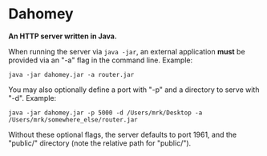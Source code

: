 # Dahomey

**An HTTP server written in Java.**

When running the server via `java -jar`, an external application **must** be provided via an "-a" flag in the command line. Example:

`java -jar dahomey.jar -a router.jar`

You may also optionally define a port with "-p" and a directory to serve with "-d". Example:

`java -jar dahomey.jar -p 5000 -d /Users/mrk/Desktop -a /Users/mrk/somewhere_else/router.jar`

Without these optional flags, the server defaults to port 1961, and the "public/" directory (note the relative path for "public/").
